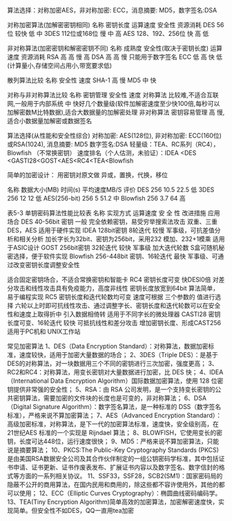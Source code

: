 算法选择：对称加密AES，非对称加密: ECC，消息摘要: MD5，数字签名:DSA

对称加密算法(加解密密钥相同)
名称
密钥长度
运算速度
安全性
资源消耗
DES
56位
较快
低
中
3DES
112位或168位
慢
中
高
AES
128、192、256位
快
高
低

非对称算法(加密密钥和解密密钥不同)
名称
成熟度
安全性(取决于密钥长度)
运算速度
资源消耗
RSA
高
高
慢
高
DSA
高
高
慢
只能用于数字签名
ECC
低
高
快
低(计算量小,存储空间占用小,带宽要求低)

散列算法比较
名称
安全性
速度
SHA-1
高
慢
MD5
中
快

对称与非对称算法比较
名称
密钥管理
安全性
速度
对称算法
比较难,不适合互联网,一般用于内部系统
中
快好几个数量级(软件加解密速度至少快100倍,每秒可以加解密数M比特数据),适合大数据量的加解密处理
非对称算法
密钥容易管理
高
慢,适合小数据量加解密或数据签名

算法选择(从性能和安全性综合)
对称加密: AES(128位),
非对称加密: ECC(160位)或RSA(1024),
消息摘要: MD5
数字签名:DSA
轻量级：TEA、RC系列（RC4），Blowfish （不常换密钥）
速度排名（个人估测，未验证）：IDEA <DES <GASTI28<GOST<AES<RC4<TEA<Blowfish  

简单的加密设计： 用密钥对原文做  异或，置换，代换，移位

名称
数据大小(MB)
时间(s)
平均速度MB/S
评价
DES
256
10.5
22.5
低
3DES
256
12
12
低
AES(256-bit)
256
5
51.2
中
Blowfish
256
3.7
64
高


表5-3 单钥密码算法性能比较表
名称
实现方式
运算速度
安  全  性
改进措施
应用场合
DES
40-56bit
密钥
一般
完全依赖密钥，易受穷举搜索法攻击
双重、三重DES，AES
  适用于硬件实现
IDEA
128bit密钥
8轮迭代
较慢
军事级，可抗差值分析和相关分析
加长字长为32bit、密钥为256bit，采用232 模加、232+1模乘
  适用于ASIC设计
GOST
256bit密钥
32轮迭代
较快
军事级
加大迭代轮数
S盒可随机秘
密选择，便于软件实现
Blowfish
256-448bit
密钥、16轮迭代
最快
  军事级、可通过改变密钥长度调整安全性
 	
适合固定密钥场合，不适合常换密钥和智能卡
RC4
密钥长度可变
快DESl0倍
对差分攻击和线性攻击具有免疫能力，高度非线性
密钥长度放宽到64bit
算法简单，易于编程实现
RC5
密钥长度和迭代轮数均可变
速度可根据
三个参数的
值进行选择
六轮以上时即可抗线性攻击、通过调整字长、密钥长度和迭代轮数可以在安全性和速度上取得折中
引入数据相倚转
  适用于不同字长的微处理器
CASTl28
密钥长度可变、16轮迭代
较快
可抵抗线性和差分攻击
增加密钥长度、形成CAST256
适用于PC机和
UNIX工作站
 



常见加密算法
1、DES（Data Encryption Standard）：对称算法，数据加密标准，速度较快，适用于加密大量数据的场合； 
2、3DES（Triple DES）：是基于DES的对称算法，对一块数据用三个不同的密钥进行三次加密，强度更高；
3、RC2和RC4：对称算法，用变长密钥对大量数据进行加密，比 DES 快；
4、IDEA（International Data Encryption Algorithm）国际数据加密算法，使用 128 位密钥提供非常强的安全性；
5、RSA：由 RSA 公司发明，是一个支持变长密钥的公共密钥算法，需要加密的文件块的长度也是可变的，非对称算法； 
6、DSA（Digital Signature Algorithm）：数字签名算法，是一种标准的 DSS（数字签名标准），严格来说不算加密算法；
7、AES（Advanced Encryption Standard）：高级加密标准，对称算法，是下一代的加密算法标准，速度快，安全级别高，在21世纪AES 标准的一个实现是 Rijndael 算法；
8、BLOWFISH，它使用变长的密钥，长度可达448位，运行速度很快；
9、MD5：严格来说不算加密算法，只能说是摘要算法；
10、PKCS:The Public-Key Cryptography Standards (PKCS)是由美国RSA数据安全公司及其合作伙伴制定的一组公钥密码学标准，其中包括证书申请、证书更新、证书作废表发布、扩展证书内容以及数字签名、数字信封的格式等方面的一系列相关协议。
11、SSF33，SSF28，SCB2(SM1)：国家密码局的隐蔽不公开的商用算法，在国内民用和商用的，除这些都不容许使用外，其他的都可以使用；
12、ECC（Elliptic Curves Cryptography）：椭圆曲线密码编码学。
13、TEA(Tiny Encryption Algorithm)简单高效的加密算法，加密解密速度快，实现简单。但安全性不如DES，QQ一直用tea加密
